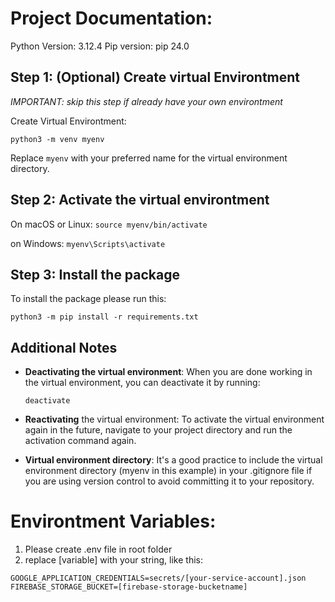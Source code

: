 # Project Documentation:

Python Version: 3.12.4
Pip version: pip 24.0

## Step 1: (Optional) Create virtual Environtment 

 
*IMPORTANT: skip this step if already have your own environtment*

Create Virtual Environtment:

```python3 -m venv myenv```

Replace `myenv` with your preferred name for the virtual environment directory.


## Step 2: Activate the virtual environtment

On macOS or Linux:
```source myenv/bin/activate```


on Windows:
```myenv\Scripts\activate```

## Step 3: Install the package

To install the package please run this:

```python3 -m pip install -r requirements.txt```

## Additional Notes

 - **Deactivating the virtual environment**: When you are done working in the virtual environment, you can deactivate it by running:

   ```deactivate```
 
 - **Reactivating** the virtual environment: To activate the virtual environment again in the future, navigate to your project directory and run the activation command again.

 - **Virtual environment directory**: It's a good practice to include the virtual environment directory (myenv in this example) in your .gitignore file if you are using version control to avoid committing it to your repository.


 # Environtment Variables:

1. Please create .env file in root folder
2. replace [variable] with your string, like this:
```
GOOGLE_APPLICATION_CREDENTIALS=secrets/[your-service-account].json
FIREBASE_STORAGE_BUCKET=[firebase-storage-bucketname]
```